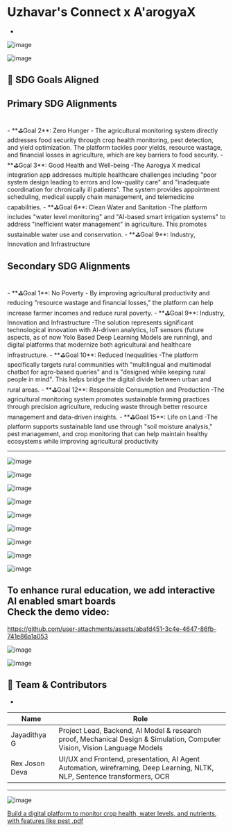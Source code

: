 # Uzhavar's Connect x A'arogyaX
-

![image](https://github.com/user-attachments/assets/decd4165-cd35-43cf-909a-677a5753516b)

![image](https://github.com/user-attachments/assets/325b04ca-89c8-427c-bc39-b094588d4c53)

## 🎯 SDG Goals Aligned
Primary SDG Alignments
-
<br/>
- **⛳Goal 2**: Zero Hunger
  - The agricultural monitoring system directly addresses food security through crop health monitoring, pest detection, and yield optimization. The platform tackles poor yields, resource wastage, and financial losses in agriculture, which are key barriers to food security.
- **⛳Goal 3**: Good Health and Well-being
  -The Aarogya X medical integration app addresses multiple healthcare challenges including "poor system design leading to errors and low-quality care" and "inadequate coordination for chronically ill patients". The system provides appointment scheduling, medical supply chain management, and telemedicine capabilities.
- **⛳Goal 6**: Clean Water and Sanitation
  -The platform includes "water level monitoring" and "AI-based smart irrigation systems" to address "inefficient water management" in agriculture. This promotes sustainable water use and conservation.
- **⛳Goal 9**: Industry, Innovation and Infrastructure

Secondary SDG Alignments
-
<br/>
- **⛳Goal 1**: No Poverty
  - By improving agricultural productivity and reducing "resource wastage and financial losses," the platform can help increase farmer incomes and reduce rural poverty.
- **⛳Goal 9**: Industry, Innovation and Infrastructure
  -The solution represents significant technological innovation with AI-driven analytics, IoT sensors (future aspects, as of now Yolo Based Deep Learning Models are running), and digital platforms that modernize both agricultural and healthcare infrastructure.
- **⛳Goal 10**: Reduced Inequalities
  -The platform specifically targets rural communities with "multilingual and multimodal chatbot for agro-based queries" and is "designed while keeping rural people in mind". This helps bridge the digital divide between urban and rural areas.
- **⛳Goal 12**: Responsible Consumption and Production
  -The agricultural monitoring system promotes sustainable farming practices through precision agriculture, reducing waste through better resource management and data-driven insights.
- **⛳Goal 15**: Life on Land
  -The platform supports sustainable land use through "soil moisture analysis," pest management, and crop monitoring that can help maintain healthy ecosystems while improving agricultural productivity

---

![image](https://github.com/user-attachments/assets/abb70aa8-7374-454b-bb86-04cf9c7449f9)

![image](https://github.com/user-attachments/assets/b8c476d7-63ab-45cc-aa13-9a7f5ff9a974)

![image](https://github.com/user-attachments/assets/685dcaf2-45fd-461c-b8f3-469c227d771a)

![image](https://github.com/user-attachments/assets/e2b38758-2f1c-4093-9715-2185d467973b)

![image](https://github.com/user-attachments/assets/affca62d-349b-4496-8313-17fcfa7ac281)

![image](https://github.com/user-attachments/assets/06ce43c5-1ddc-4575-93c8-cd56ad244fa6)

![image](https://github.com/user-attachments/assets/6cc6311b-66b8-4eea-acb2-1a62ed7727c2)

![image](https://github.com/user-attachments/assets/8f08b1ef-be97-40e0-84af-e8eb5f15aae2)

![image](https://github.com/user-attachments/assets/19381c20-56c7-4db4-b4a8-5d2d9c600cbe)

To enhance rural education, we add interactive AI enabled smart boards
<br/>
Check the demo video:
-


https://github.com/user-attachments/assets/abafd451-3c4e-4647-86fb-741e86a1a053

![image](https://github.com/user-attachments/assets/c1e40bae-7e70-4997-916c-2c423d702c9a)

![image](https://github.com/user-attachments/assets/33b4937f-afa5-4c9c-85de-071631e74cc6)

## 🧠 Team & Contributors
-

| Name               | Role                                                                                                                      |
|------------------- |---------------------------------------------------------------------------------------------------------------------------|
| Jayadithya G       | Project Lead, Backend, AI Model & research proof, Mechanical Design & Simulation, Computer Vision, Vision Language Models |                                 
| Rex Joson Deva     | UI/UX and Frontend, presentation, AI Agent Automation, wireframing, Deep Learning, NLTK, NLP, Sentence transformers, OCR  | 

---

![image](https://github.com/user-attachments/assets/1177e0e8-5d69-4a6c-a38c-a2673da32ccc)








[Build a digital platform to monitor crop health, water levels, and nutrients, with features like pest .pdf](https://github.com/user-attachments/files/20408963/Build.a.digital.platform.to.monitor.crop.health.water.levels.and.nutrients.with.features.like.pest.pdf)

